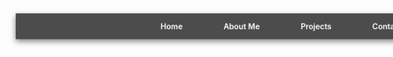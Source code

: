 <!DOCTYPE html>
<html lang="en">
<head>
  <meta charset="UTF-8" />
  <meta name="viewport" content="width=device-width, initial-scale=1.0"/>
  <title>Maqsood Portfolio</title>
  <link href="https://fonts.googleapis.com/css2?family=Poppins:wght@400;600&display=swap" rel="stylesheet">
  <style>
    * {
      margin: 0;
      padding: 0;
      box-sizing: border-box;
      scroll-behavior: smooth;
    }

    body {
      font-family: 'Poppins', sans-serif;
      background: linear-gradient(to right, #0f2027, #203a43, #2c5364);
      color: white;
    }

    nav {
      position: fixed;
      width: 100%;
      background: rgba(0, 0, 0, 0.7);
      padding: 15px 0;
      text-align: center;
      z-index: 1000;
      box-shadow: 0 4px 10px rgba(0,0,0,0.5);
    }

    nav a {
      color: white;
      margin: 0 15px;
      text-decoration: none;
      padding: 10px 20px;
      border-radius: 30px;
      transition: 0.3s ease;
      font-weight: 600;
    }

    nav a:hover {
      background: #1abc9c;
      transform: scale(1.1);
    }

    section {
      min-height: 100vh;
      display: flex;
      align-items: center;
      justify-content: center;
      text-align: center;
      padding: 80px 20px 50px;
      opacity: 0;
      transform: translateY(50px);
      animation: fadeIn 1s forwards;
    }

    section:nth-of-type(1) { animation-delay: 0.2s; }
    section:nth-of-type(2) { animation-delay: 0.4s; }
    section:nth-of-type(3) { animation-delay: 0.6s; }
    section:nth-of-type(4) { animation-delay: 0.8s; }

    @keyframes fadeIn {
      to {
        opacity: 1;
        transform: translateY(0);
      }
    }

    #home {
      background: linear-gradient(135deg, #0f2027, #203a43, #2c5364);
    }

    #about {
      background: linear-gradient(to bottom right, #1abc9c, #16a085);
    }

    #projects {
      background: linear-gradient(to bottom right, #111, #333);
    }

    #contact {
      background: linear-gradient(to bottom right, #222, #444);
    }

    h1 {
      font-size: 48px;
      margin-bottom: 20px;
      animation: floatUp 2s ease-out forwards;
    }

    @keyframes floatUp {
      0% { transform: translateY(40px); opacity: 0; }
      100% { transform: translateY(0); opacity: 1; }
    }

    p {
      font-size: 20px;
      max-width: 600px;
      margin: 0 auto 20px;
      animation: fadeText 1.5s ease-in-out forwards;
    }

    @keyframes fadeText {
      from { opacity: 0; transform: translateY(20px); }
      to { opacity: 1; transform: translateY(0); }
    }

    .button {
      background-color: #1abc9c;
      color: white;
      padding: 12px 20px;
      border: none;
      border-radius: 30px;
      text-decoration: none;
      font-size: 18px;
      transition: 0.3s;
      display: inline-block;
      margin: 10px;
      box-shadow: 0 4px 10px rgba(0,0,0,0.3);
    }

    .button:hover {
      background-color: #16a085;
      transform: scale(1.05);
    }

    .social-icons {
      margin-top: 20px;
    }

    .social-icons a {
      text-decoration: none;
      margin: 0 10px;
      font-size: 20px;
      padding: 10px 20px;
      border-radius: 30px;
      display: inline-block;
      background: #E1306C;
      color: white;
      transition: 0.3s ease-in-out;
    }

    .social-icons a:hover {
      background: #c13584;
      transform: scale(1.05);
    }

    form {
      display: flex;
      flex-direction: column;
      gap: 10px;
      max-width: 400px;
      margin: auto;
      animation: fadeIn 2s forwards;
    }

    input, textarea {
      padding: 10px;
      border: none;
      border-radius: 5px;
      font-size: 16px;
    }

    footer {
      background: #000;
      color: #aaa;
      text-align: center;
      padding: 20px;
      animation: fadeIn 2s forwards;
    }

    @media (max-width: 768px) {
      h1 { font-size: 32px; }
      p { font-size: 16px; }
      nav a { font-size: 14px; padding: 8px 14px; }
    }
  </style>
</head>
<body>

  <nav>
    <a href="#home">Home</a>
    <a href="#about">About Me</a>
    <a href="#projects">Projects</a>
    <a href="#contact">Contact</a>
  </nav>

  <section id="home">
    <div>
      <h1>Hi, I'm Maqsood</h1>
      <p>Cloud & DevOps Engineer | AWS | Linux | Python</p>
      <a class="button" href="Maqsood_Resume.pdf" download>📄 Download Resume</a>
    </div>
  </section>

  <section id="about">
    <div>
      <h1>About Me</h1>
      <p>I’m passionate about cloud technologies and automation. I work with AWS, DevOps, and Linux systems to deliver real-world solutions.</p>
    </div>
  </section>

  <section id="projects">
    <div>
      <h1>Projects</h1>
      <p>🔐 High-Security ATM System<br>☁️ AWS Cloud Setup for Startup<br>🖥️ Linux Server Automation</p>
    </div>
  </section>

  <section id="contact">
    <div>
      <h1>Contact Me</h1>
      <form>
        <input type="text" placeholder="Your Name" required>
        <input type="email" placeholder="Your Email" required>
        <textarea placeholder="Your Message" rows="4" required></textarea>
        <button type="submit" class="button">Send Message</button>
      </form>
      <div class="social-icons">
        <a href="https://wa.me/8111815912?text=Hi%20Maqsood%2C%20I%20saw%20your%20portfolio%20and%20would%20like%20to%20talk!" target="_blank">💬 WhatsApp</a>
        <a href="https://instagram.com/munna__pp" target="_blank">📸 Instagram</a>
      </div>
    </div>
  </section>

  <footer>
    &copy; 2025 Maqsood Rahiman PP. All rights reserved.
  </footer>

</body>
</html>
